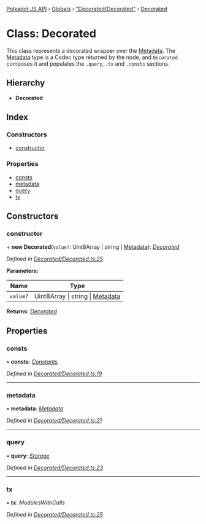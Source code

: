 [Polkadot JS API](../README.md) › [Globals](../globals.md) › ["Decorated/Decorated"](../modules/_decorated_decorated_.md) › [Decorated](_decorated_decorated_.decorated.md)

# Class: Decorated

This class represents a decorated wrapper over the [Metadata](_metadata_metadata_.metadata.md). The
[Metadata](_metadata_metadata_.metadata.md) type is a Codec type returned by the node, and `Decorated`
composes it and populates the `.query`, `.tx` and `.consts` sections.

## Hierarchy

* **Decorated**

## Index

### Constructors

* [constructor](_decorated_decorated_.decorated.md#constructor)

### Properties

* [consts](_decorated_decorated_.decorated.md#consts)
* [metadata](_decorated_decorated_.decorated.md#metadata)
* [query](_decorated_decorated_.decorated.md#query)
* [tx](_decorated_decorated_.decorated.md#tx)

## Constructors

###  constructor

\+ **new Decorated**(`value?`: Uint8Array | string | [Metadata](_metadata_metadata_.metadata.md)): *[Decorated](_decorated_decorated_.decorated.md)*

*Defined in [Decorated/Decorated.ts:25](https://github.com/polkadot-js/api/blob/16e0ea9315/packages/metadata/src/Decorated/Decorated.ts#L25)*

**Parameters:**

Name | Type |
------ | ------ |
`value?` | Uint8Array &#124; string &#124; [Metadata](_metadata_metadata_.metadata.md) |

**Returns:** *[Decorated](_decorated_decorated_.decorated.md)*

## Properties

###  consts

• **consts**: *[Constants](../modules/_decorated_types_.md#constants)*

*Defined in [Decorated/Decorated.ts:19](https://github.com/polkadot-js/api/blob/16e0ea9315/packages/metadata/src/Decorated/Decorated.ts#L19)*

___

###  metadata

• **metadata**: *[Metadata](_metadata_metadata_.metadata.md)*

*Defined in [Decorated/Decorated.ts:21](https://github.com/polkadot-js/api/blob/16e0ea9315/packages/metadata/src/Decorated/Decorated.ts#L21)*

___

###  query

• **query**: *[Storage](../interfaces/_decorated_types_.storage.md)*

*Defined in [Decorated/Decorated.ts:23](https://github.com/polkadot-js/api/blob/16e0ea9315/packages/metadata/src/Decorated/Decorated.ts#L23)*

___

###  tx

• **tx**: *ModulesWithCalls*

*Defined in [Decorated/Decorated.ts:25](https://github.com/polkadot-js/api/blob/16e0ea9315/packages/metadata/src/Decorated/Decorated.ts#L25)*
